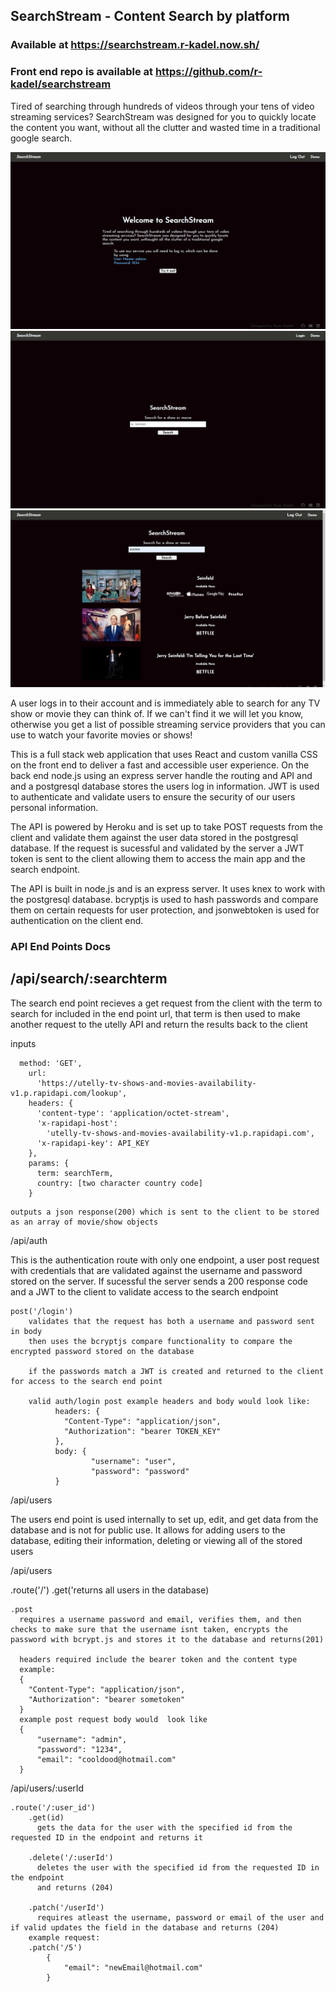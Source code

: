 ## SearchStream - Content Search by platform

### Available at https://searchstream.r-kadel.now.sh/
### Front end repo is available at https://github.com/r-kadel/searchstream


Tired of searching through hundreds of videos through your tens of video streaming services? SearchStream was designed for you to quickly locate the content you want, without all the clutter and wasted time in a traditional google search.

![ScreenShot](./screenshots/searchstream_landing.png)
![ScreenShot](./screenshots/searchstream.png)
![ScreenShot](./screenshots/searchstream_search.png)

A user logs in to their account and is immediately able to search for any TV show or movie they can think of. If we can't find it we will let you know, otherwise you get a list of possible streaming service providers that you can use to watch your favorite movies or shows!

This is a full stack web application that uses React and custom vanilla CSS on the front end to deliver a fast and accessible user experience.
On the back end node.js using an express server handle the routing and API and and a postgresql database stores the users log in information. 
JWT is used to authenticate and validate users to ensure the security of our users personal information.

The API is powered by Heroku and is set up to take POST requests from the client and validate them against the user data stored in the postgresql database. If the request is sucessful and validated by the server a JWT token is sent to the client allowing them to access the main app and the search endpoint. 

The API is built in node.js and is an express server. It uses knex to work with the postgresql database. bcryptjs is used to hash passwords and compare them on certain requests for user protection, and jsonwebtoken is used for authentication on the client end.


### API End Points Docs

## /api/search/:searchterm
  The search end point recieves a get request from the client with the term to search for included in the end point url, that term is then used to make another request to the utelly API and return the results back to the client

  inputs
```
  method: 'GET',
    url:
      'https://utelly-tv-shows-and-movies-availability-v1.p.rapidapi.com/lookup',
    headers: {
      'content-type': 'application/octet-stream',
      'x-rapidapi-host':
        'utelly-tv-shows-and-movies-availability-v1.p.rapidapi.com',
      'x-rapidapi-key': API_KEY
    },
    params: {
      term: searchTerm,
      country: [two character country code]
    }
```
    outputs a json response(200) which is sent to the client to be stored as an array of movie/show objects

  /api/auth

  This is the authentication route with only one endpoint, a user post request with credentials that are validated against the username and password stored on the server. If sucessful the server sends a 200 response code and a JWT to the client to validate access to the search endpoint
  
    post('/login')
        validates that the request has both a username and password sent in body
        then uses the bcryptjs compare functionality to compare the encrypted password stored on the database

        if the passwords match a JWT is created and returned to the client for access to the search end point 

        valid auth/login post example headers and body would look like:
              headers: {
                "Content-Type": "application/json",
                "Authorization": "bearer TOKEN_KEY"
              },
              body: {
                      "username": "user",
                      "password": "password"
              }


  /api/users

  The users end point is used internally to set up, edit, and get data from the database and is not for public use. It allows for adding users to the database, editing their information, deleting or viewing all of the stored users

  /api/users

   .route('/')
    .get('returns all users in the database)

    .post 
      requires a username password and email, verifies them, and then checks to make sure that the username isnt taken, encrypts the password with bcrypt.js and stores it to the database and returns(201)

      headers required include the bearer token and the content type
      example: 
      {
        "Content-Type": "application/json",
        "Authorization": "bearer sometoken"
      }
      example post request body would  look like 
      {
	      "username": "admin",
	      "password": "1234",
	      "email": "cooldood@hotmail.com"
      }

  /api/users/:userId
  
    .route('/:user_id')
        .get(id) 
          gets the data for the user with the specified id from the requested ID in the endpoint and returns it

        .delete('/:userId') 
          deletes the user with the specified id from the requested ID in the endpoint
          and returns (204)

        .patch('/userId') 
          requires atleast the username, password or email of the user and if valid updates the field in the database and returns (204)
        example request:
        .patch('/5')
            {
	            "email": "newEmail@hotmail.com"
            }
          